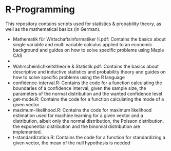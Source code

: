 # R-Programming
This repository contains scripts used for statistics & probability theory, as well as the mathematical basics (in German).
<ul>
<li>Mathematik für Wirtschaftsinformatiker II.pdf: Contains the basics about single variable and multi variable calculus applied to an economic background and guides on how to solve specific problems using Maple CAS<li/>
<li>Wahrscheinlichkeitstheorie & Statistik.pdf: Contains the basics about descriptive and inductive statistics and probability theory and guides on how to solve specific problems using the R language</li>
<li>confidence-interval.R: Contains the code for a function calculating the boundaries of a confidence interval, given the sample size, the parameters of the normal distribution and the wanted confidence level</li>
<li>get-mode.R: Contains the code for a function calculating the mode of a given vector</li>
<li>maximum-likelihood.R: Contains the code for maximum likelihood estimation used for machine learning for a given vector and a distribution, albeit only the normal distribution, the Poisson distribution, the exponential distribution and the binomial distribution are implemented.</li>
<li>t-standardization.R: Contains the code for a function for standardizing a given vector, the mean of the null hypothesis is needed</li>
</ul>
